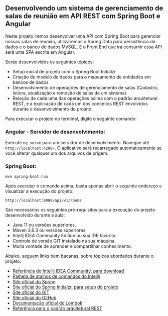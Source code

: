 <h2>Desenvolvendo um sistema de gerenciamento de salas de reunião  em API REST com Spring Boot e Angular</h2>

Neste projeto iremos desenvolver uma API com Spring Boot para gerenciar nossas salas de reunião, utilizaremos o Spring Data para persistência de dados e o banco de dados MySQL. E o Front End que irá consumir essa API será uma SPA escrita em Angular.

Serão desenvolvidos os seguintes tópicos:

* Setup inicial de projeto com o Spring Boot Initialzr
* Criação de modelo de dados para o mapeamento de entidades em bancos de dados
* Desenvolvimento de operações de gerenciamento de salas (Cadastro, leitura, atualização e remoção de salas de um sistema).
* Relação de cada uma das operações acima com o padrão arquitetural REST, e a explicação de cada um dos conceitos REST envolvidos durante o desenvolvimento do projeto.

Para executar o projeto no terminal, digite o seguinte comando:

<h3>Angular - Servidor de desenvolvimento:</h3> 
 

Execute `ng serve` para um servidor de desenvolvimento. Navegue até `http://localhost:4200/`. O aplicativo será recarregado automaticamente se você alterar qualquer um dos arquivos de origem.


<h3><b>Spring Boot:</b></h3>

```shell script
mvn spring-boot:run 
```

Após executar o comando acima, basta apenas abrir o seguinte endereço e visualizar a execução do projeto:

```
http://localhost:8080/api/v1/rooms
```


São necessários os seguintes pré-requisitos para a execução do projeto desenvolvido durante a aula:

* Java 11 ou versões superiores.
* Maven 3.6.3 ou versões superiores.
* Intellj IDEA Community Edition ou sua IDE favorita.
* Controle de versão GIT instalado na sua máquina.
* Muita vontade de aprender e compartilhar conhecimento.

Abaixo, seguem links bem bacanas, sobre tópicos abordados durante o projeto:

* [Referência do Intellij IDEA Community, para download](https://www.jetbrains.com/idea/download)
* [Palheta de atalhos de comandos do Intellij](https://resources.jetbrains.com/storage/products/intellij-idea/docs/IntelliJIDEA_ReferenceCard.pdf)
* [Site oficial do Spring](https://spring.io/)
* [Site oficial do Spring Initialzr, para setup do projeto](https://start.spring.io/)
* [Site oficial do GIT](https://git-scm.com/)
* [Site oficial do GitHub](http://github.com/)
* [Documentação oficial do Lombok](https://projectlombok.org/)
* [Referência para o padrão arquitetural REST](https://restfulapi.net/)
